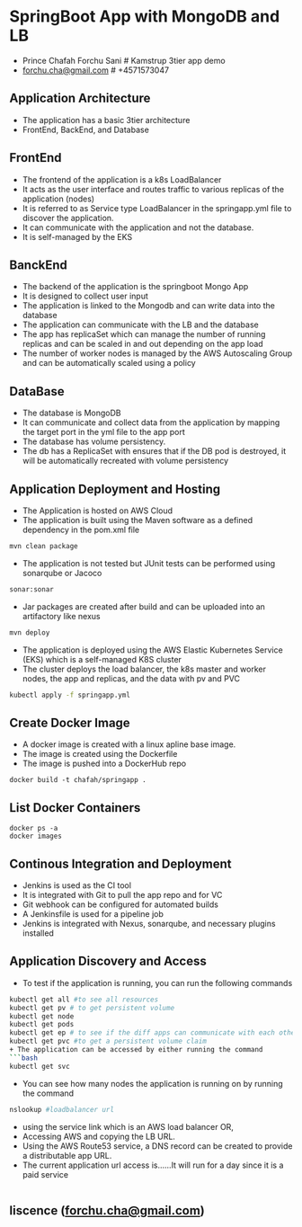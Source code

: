 # SpringBoot App with MongoDB and LB
+ Prince Chafah Forchu Sani # Kamstrup 3tier app demo
+ forchu.cha@gmail.com   # +4571573047
## Application Architecture
+ The application has a basic 3tier architecture
+ FrontEnd, BackEnd, and Database
## FrontEnd
+ The frontend of the application is a k8s LoadBalancer
+ It acts as the user interface and routes traffic to various replicas of the application (nodes)
+ It is referred to as Service type LoadBalancer in the springapp.yml file to discover the application.
+ It can communicate with the application and not the database.
+ It is self-managed by the EKS

## BanckEnd
+ The backend of the application is the springboot Mongo App
+ It is designed to collect user input
+ The application is linked to the Mongodb and can write data into the database
+ The application can communicate with the LB and the database
+ The app has replicaSet which can manage the number of running replicas and can be scaled in and out depending on the app load
+ The number of worker nodes is managed by the AWS Autoscaling Group and can be automatically scaled using a policy

## DataBase
+ The database is MongoDB
+ It can communicate and collect data from the application by mapping the target port in the yml file to the app port
+ The database has volume persistency.
+ The db has a ReplicaSet with ensures that if the DB pod is destroyed, it will be automatically recreated with volume persistency

## Application Deployment and Hosting
+ The Application is hosted on AWS Cloud
+ The application is built using the Maven software as a defined dependency in the pom.xml file
```bash
mvn clean package
```
+ The application is not tested but JUnit tests can be performed using sonarqube or Jacoco
```bash
sonar:sonar
```
+ Jar packages are created after build and can be uploaded into an artifactory like nexus
```bash
mvn deploy
```
+ The application is deployed using the AWS Elastic Kubernetes Service (EKS) which is a self-managed K8S cluster
+ The cluster deploys the load balancer, the k8s master and worker nodes, the app and replicas, and the data with pv and PVC
```bash
kubectl apply -f springapp.yml
```
## Create Docker Image
+ A docker image is created with a linux apline base image.
+ The image is created using the Dockerfile
+ The image is pushed into a DockerHub repo
```docker
docker build -t chafah/springapp .
```
## List Docker Containers
```docker
docker ps -a
docker images
```
## Continous Integration and Deployment
+ Jenkins is used as the CI tool
+ It is integrated with Git to pull the app repo and for VC
+ Git webhook can be configured for automated builds
+ A Jenkinsfile is used for a pipeline job
+ Jenkins is integrated with Nexus, sonarqube, and necessary plugins installed
## Application Discovery and Access
+ To test if the application is running, you can run the following commands
```bash
kubectl get all #to see all resources
kubectl get pv # to get persistent volume
kubectl get node
kubectl get pods
kubectl get ep # to see if the diff apps can communicate with each other
kubectl get pvc #to get a persistent volume claim
+ The application can be accessed by either running the command
```bash
kubectl get svc
```
+ You can see how many nodes the application is running on by running the command
```bash
nslookup #loadbalancer url
```
+ using the service link which is an AWS load balancer OR,
+ Accessing AWS and copying the LB URL.
+ Using the AWS Route53 service, a DNS record can be created to provide a distributable app URL.
+ The current application url access is......It will run for a day since it is a paid service
```bash
```

## liscence (forchu.cha@gmail.com)
